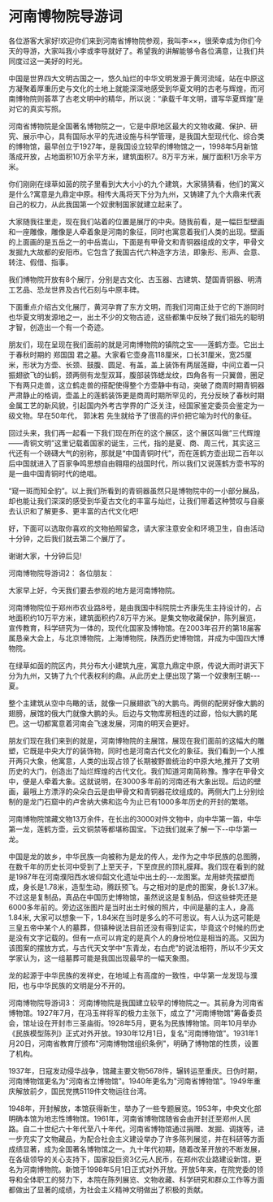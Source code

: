 # 河南博物院导游词
各位游客大家好!欢迎你们来到河南省博物院参观，我叫李××，很荣幸成为你们今天的导游，大家叫我小李或李导就好了。希望我的讲解能够令各位满意，让我们共同度过这一美好的时光。

中国是世界四大文明古国之一，悠久灿烂的中华文明发源于黄河流域，站在中原这方凝聚着厚重历史与文化的土地上就能深深地感受到华夏文明的古老与辉煌，而河南博物院则荟萃了古老文明中的精华，所以说：“承载千年文明，谱写华夏辉煌”是对它的真实写照。

河南省博物院是全国著名博物院之一，它是中原地区最大的文物收藏、保护、研究、展示中心，具有国际水平的先进设施与科学管理，是我国大型现代化、综合类的博物馆，最早创立于1927年，是我国设立较早的博物馆之一，1998年5月新馆落成开放，占地面积10万余平方米，建筑面积7。8万平方米，展厅面积1万余平方米。

你们刚刚在绿草如茵的院子里看到大大小小的九个建筑，大家猜猜看，他们的寓义是什么?寓意是九鼎定中原。相传大禹将天下分为九州，又铸建了九个大鼎来代表自己的权力，从此我国第一个奴隶制国家就建立起来了。

大家随我往里走，现在我们站着的位置是展厅的中央。随我前看，是一幅巨型壁画和一座雕像，雕像是人牵着象是河南的象征，同时也寓意着我们人类的出现。壁画的上面画的是五岳之一的中岳嵩山，下面是有甲骨文和青铜器组成的文字，甲骨文发掘九大故都的安阳市。它包含了我国古代六种造字方法，即象形、形声、会意、转注、假借、指事。

我们博物院开放有8个展厅，分别是古文化、古玉器、古建筑、楚国青铜器、明清工艺品、恐龙世界及古代石刻与中原丰碑。

下面重点介绍古文化展厅，黄河孕育了东方文明，而我们河南正处于它的下游同时也华夏文明发源地之一，出土不少的文物古迹，这些都集中反映了我们祖先的聪明才智，创造出一个有一个奇迹。

朋友们，现在呈现在我们面前的就是河南博物院的镇院之宝——莲鹤方壶。它出土于春秋时期的 郑国国 君之墓。大家看它壶身高118厘米，口长31厘米，宽25厘米，形状为方壶、长颈、鼓腹、圆足、有盖，盖上装饰有两层莲瓣，中间立着一只振翅欲飞的仙鹤，颈两侧有龙型双耳，腹部装饰蟋龙纹，四角各有一只翼兽，圈足下有两只走兽，这立鹤走兽的搭配使得整个方壶静中有动，突破了商周时期青铜器严肃静止的格调，壶盖上的莲鹤装饰更是商周时期所罕见的，充分反映了春秋时期金属工艺的新风貌，引起国内外考古学界的广泛关注，经国家鉴定委员会鉴定为一级文物。早在50年代， 郭沫若 先生就给予了很高的评价把它喻为时代的象征。

回过头来，我们再一起看一下我们现在所在的这个展区，这个展区叫做“三代辉煌——青铜文明”这里记载着国家的诞生，三代，指的是夏、商、周三代，其实这三代还有一个磅礴大气的别称，那就是“中国青铜时代”，而在莲鹤方壶出现二百年以后中国就进入了百家争鸣思想自由翱翔的战国时代，所以我们又说莲鹤方壶书写的是一曲中国青铜时代的绝唱。

“窥一斑而知全豹”。以上我们所看到的青铜器虽然只是博物院中的一小部分展品，却也能让我们深深的感受到华夏古文化的丰富与灿烂，让我们带着这种赞叹与自豪去认识和了解更多、更丰富的古代文化吧!

好，下面可以选取你喜欢的文物拍照留念，请大家注意安全和环境卫生，自由活动十分钟，之后我们就去第二个展厅了。

谢谢大家，十分钟后见!


河南博物院导游词2：
各位朋友：

大家早上好，今天我们要去参观的地方是河南博物院。

河南博物院位于郑州市农业路8号，是由我国中科院院士齐康先生主持设计的，占地面积约10万平方米，建筑面积约7.8万平方米。是集文物收藏保护，陈列展览，宣传教育，科学研究为一体的，现代化国家及博物馆。在2003年召开的第18届客属恳亲大会上，与北京博物院，上海博物院，陕西历史博物馆，并成为中国四大博物院。

在绿草如茵的院区内，共分布大小建筑九座，寓意九鼎定中原，传说大雨时讲天下分为九州，又铸了九个代表权利的鼎。从此历史上便出现了第一个奴隶制王朝---夏。

整个主建筑从空中鸟瞰的话，就像一只展翅欲飞的大鹏鸟。两侧的配房好像大鹏的翅膀，展馆的俄大门就像大鹏的头。后边与文物库房相连的过廊，恰似大鹏的尾巴。这一切都寓意着河南会飞速发展，河南的明天会更好。

朋友们现在我们来到的就是，河南博物院的主展馆，展现在我们面前的这幅大的雕塑，它既是中央大厅的装饰物，同时也是河南古代文化的象征。我们看到一个人推开两只大象，他寓意，人类的出现占领了长期被野兽统治的中原大地,推开了文明历史的大门，创造出了灿烂辉煌的古代文化。我们知道河南简称豫。豫字在甲骨文中，便是人牵着大象。这就说明，在3000多年前的河南还有大象出现。后边的壁画，最哦上方漂浮的朵朵白云是由甲骨文和青铜器花纹组成的。两侧大门上分别绘制的是龙门石窟中的卢舍纳大佛和迄今为止已有1000多年历史的开封的繁塔。

河南博物院馆藏文物13万余件，在长出的3000对件文物中，向中华第一笛，中华第一龙，莲鹤方壶，云文铜禁等都堪称国宝。下边我们就来了解一下--中华第一龙。

中国是龙的故乡，中华民族一向被称为是龙的传人，龙作为之中华民族的总图腾，在数千年的历史长河中受到了上至天子，下至庶民的顶礼膜拜。我们现在看到的就是1987年在河南濮阳西水坡仰韶文化遗址中出土的---龙图案。龙用蚌壳摆塑而成，身长是1.78米，造型生动，腾跃预飞。与之相对的是虎的图案，身长1.37米。不过这是复制品，真品在中国历史博物馆，虽然说这是复制品，但这些蚌壳还是6000多年前的。旁边这张图片是当时出土时候的照片，中间是墓的主人，身高1.84米, 大家可以想象一下，1.84米在当时是多么的不可思议。有人认为这可能是三皇五帝中某个人的墓葬，但镇种说法目前还没有得到证实，毕竟这个时候的历史是没有文字记载的。但有一点可以肯定的是真个人的身份地位是相当的高。又因为该图案的摆放方式，与古代天文学中“东青龙，右白虎”的说法相符，所以不少天文学家认为，这一组墓葬可能是我国出现最早的一幅天象图。

龙的起源于中华民族的发祥史，在地域上有高度的一致性，中华第一龙发现与濮阳，也与中华民族的文明是分不开的。


河南博物院导游词3：
河南博物院是我国建立较早的博物院之一。其前身为河南省博物馆。1927年7月，在冯玉祥将军的极力主张下，成立了"河南博物馆"筹备委员会，馆址设在开封市三圣庙街。1928年5月，更名为民族博物馆。同年10月举办《民族模型陈列》正式对外开放。1930年12月1日，复名"河南博物馆"。1931年1月20日，河南省教育厅颁布"河南博物馆组织条例"，明确了博物馆的性质，设置了机构。

1937年，日寇发动侵华战争，馆藏主要文物5678件，辗转运至重庆。日伪时期，河南博物馆更名为"河南省立博物馆"。1940年更名为"河南省博物馆"。1949年重庆解放前夕，国民党携5119件文物运往台湾。

1948年，开封解放，本馆获得新生，举办了一些专题展览。1953年，中央文化部明确本馆为地志性博物馆。1961年，河南省博物馆随省会由开封迁至郑州人民路。自二十世纪六十年代至八十年代，河南省博物馆通过捐赠、发掘、调拨等，进一步充实了文物藏品，为配合社会主义建设举办了许多陈列展览，并在科研等方面成绩显著，成为全国著名博物馆之一。九十年代初期，随着改革开放的不断发展，在各级领导的关心支持下，国家投巨资3亿元人民币，在郑州农业路建设新馆，更名为河南博物院。新馆于1998年5月1日正式对外开放。开放5年来，在院党委的领导和全体职工的努力下，本院在陈列展览、文物收藏、科学研究和群众工作等方面都做出了显著的成绩，为社会主义精神文明做出了积极的贡献。


